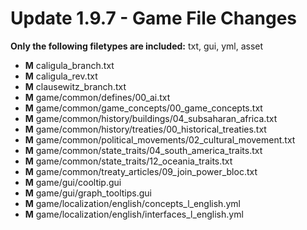 # Update 1.9.7 - Game File Changes
**Only the following filetypes are included:** txt, gui, yml, asset
- **M** caligula_branch.txt
- **M** caligula_rev.txt
- **M** clausewitz_branch.txt
- **M** game/common/defines/00_ai.txt
- **M** game/common/game_concepts/00_game_concepts.txt
- **M** game/common/history/buildings/04_subsaharan_africa.txt
- **M** game/common/history/treaties/00_historical_treaties.txt
- **M** game/common/political_movements/02_cultural_movement.txt
- **M** game/common/state_traits/04_south_america_traits.txt
- **M** game/common/state_traits/12_oceania_traits.txt
- **M** game/common/treaty_articles/09_join_power_bloc.txt
- **M** game/gui/cooltip.gui
- **M** game/gui/graph_tooltips.gui
- **M** game/localization/english/concepts_l_english.yml
- **M** game/localization/english/interfaces_l_english.yml